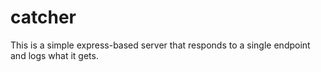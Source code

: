 # catcher
This is a simple express-based server that responds to a single endpoint and logs what it gets.
